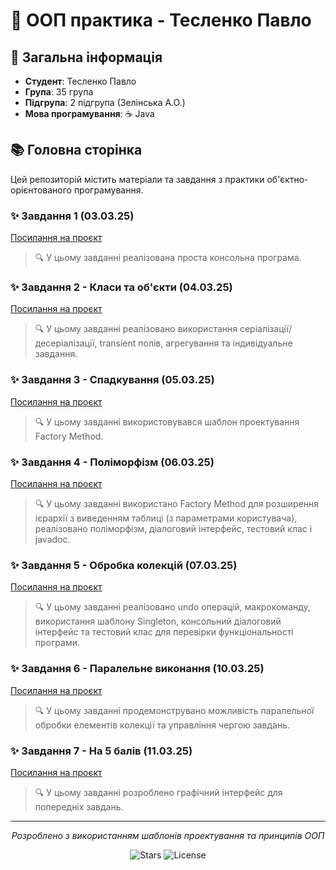 
# 🚀 ООП практика - Тесленко Павло

## 📝 Загальна інформація
- **Студент**: Тесленко Павло
- **Група**: 35 група
- **Підгрупа**: 2 підгрупа (Зелінська А.О.)
- **Мова програмування**: ☕ Java

## 📚 Головна сторінка

Цей репозиторій містить матеріали та завдання з практики об'єктно-орієнтованого програмування.

### ✨ Завдання 1 (03.03.25)

[Посилання на проєкт](https://github.com/TeslenkoPavlo/oop-practice-teslenko/tree/task-1-(03.03.25))

> 🔍 У цьому завданні реалізована проста консольна програма.

### ✨ Завдання 2 - Класи та об'єкти (04.03.25)

[Посилання на проєкт](https://github.com/TeslenkoPavlo/oop-practice-teslenko/tree/task-2-classes-and-objects-(04.03.25))

> 🔍 У цьому завданні реалізовано використання серіалізації/десеріалізації, transient полів, агрегування та індивідуальне завдання.

### ✨ Завдання 3 - Спадкування (05.03.25)

[Посилання на проєкт](https://github.com/TeslenkoPavlo/oop-practice-teslenko/tree/task-3-inheritance-(05.03.25))

> 🔍 У цьому завданні використовувався шаблон проектування Factory Method.

### ✨ Завдання 4 - Поліморфізм (06.03.25)

[Посилання на проєкт](https://github.com/TeslenkoPavlo/oop-practice-teslenko/tree/task-4-polymorphism-(06.03.25))

> 🔍 У цьому завданні використано Factory Method для розширення ієрархії з виведенням таблиці (з параметрами користувача), реалізовано поліморфізм, діалоговий інтерфейс, тестовий клас і javadoc.

### ✨ Завдання 5 - Обробка колекцій (07.03.25)

[Посилання на проєкт](https://github.com/TeslenkoPavlo/oop-practice-teslenko/tree/task-5-processing-of-collections-(07.03.25))

> 🔍 У цьому завданні реалізовано undo операцій, макрокоманду, використання шаблону Singleton, консольний діалоговий інтерфейс та тестовий клас для перевірки функціональності програми.

### ✨ Завдання 6 - Паралельне виконання (10.03.25)

[Посилання на проєкт](https://github.com/TeslenkoPavlo/oop-practice-teslenko/tree/task-6-parallel-execution-(10.03.25))

> 🔍 У цьому завданні продемонструвано можливість паралельної обробки елементів колекції та управління чергою завдань.

### ✨ Завдання 7 - На 5 балів (11.03.25)

[Посилання на проєкт](https://github.com/TeslenkoPavlo/oop-practice-teslenko/tree/task-7-javaFX-table-application-(11.03.25))

> 🔍 У цьому завданні розроблено графічний інтерфейс для попередніх завдань.

---

<div align="center">
  
  *Розроблено з використанням шаблонів проектування та принципів ООП*
  
  ![Stars](https://img.shields.io/badge/⭐⭐⭐⭐⭐-5%20з%205-yellow?style=flat-square)
  ![License](https://img.shields.io/badge/Ліцензія-MIT-blue?style=flat-square)
  
</div>

